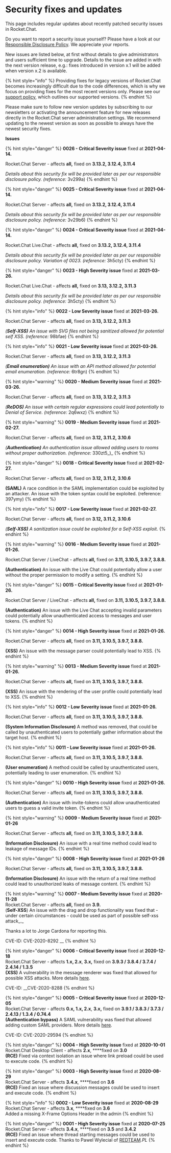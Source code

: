 # Security fixes and updates

This page includes regular updates about recently patched security issues in Rocket.Chat.

Do you want to report a security issue yourself? Please have a look at our [Responsible Disclosure Policy](https://docs.rocket.chat/contributors/contributing/security#if-you-find-a-security-issue). We appreciate your reports.

New issues are listed below, at first without details to give administrators and users sufficient time to upgrade. Details to the issue are added in with the next version release, e.g.: fixes introduced in version x.1 will be added when version x.2 is available.

{% hint style="info" %}
Providing fixes for legacy versions of Rocket.Chat becomes increasingly difficult due to the code differences, which is why we focus on providing fixes for the most recent versions only. Please see our [support policy](https://docs.rocket.chat/getting-support), which outlines our supported versions.
{% endhint %}

Please make sure to follow new version updates by subscribing to our newsletters or activating the announcement feature for new releases directly in the Rocket.Chat server administration settings. We recommend updating to the newest version as soon as possible to always have the newest security fixes.

**Issues**

{% hint style="danger" %}
**0026 - Critical Severity issue** fixed at **2021-04-14.**

Rocket.Chat Server - affects **all,** fixed on **3.13.2, 3.12.4, 3.11.4**

_Details about this security fix will be provided later as per our responsible disclosure policy. \(reference:_ 3v299a\)
{% endhint %}

{% hint style="danger" %}
**0025 - Critical Severity issue** fixed at **2021-04-14.**

Rocket.Chat Server - affects **all,** fixed on **3.13.2, 3.12.4, 3.11.4**

_Details about this security fix will be provided later as per our responsible disclosure policy. \(reference:_ 3v29b6\)
{% endhint %}

{% hint style="danger" %}
**0024 - Critical Severity issue** fixed at **2021-04-14.**

Rocket.Chat Live.Chat - affects **all,** fixed on **3.13.2, 3.12.4, 3.11.4**

_Details about this security fix will be provided later as per our responsible disclosure policy. Variation of 0023. \(reference:_ 3h5cty\)
{% endhint %}

{% hint style="danger" %}
**0023 - High Severity issue** fixed at **2021-03-26.**

Rocket.Chat Live.Chat - affects **all,** fixed on **3.13, 3.12.2, 3.11.3**

_Details about this security fix will be provided later as per our responsible disclosure policy. \(reference:_ 3h5cty\)
{% endhint %}

{% hint style="info" %}
**0022 - Low Severity issue** fixed at **2021-03-26.**

Rocket.Chat Server - affects **all,** fixed on **3.13, 3.12.2, 3.11.3**

_\(**Self-XSS\)** An issue with SVG files not being sanitized allowed for potential self XSS. \(reference:_ 98bfae\)
{% endhint %}

{% hint style="info" %}
**0021 - Low Severity issue** fixed at **2021-03-26.**

Rocket.Chat Server - affects **all,** fixed on **3.13, 3.12.2, 3.11.3**

_\(**Email enumeration\)** An issue with an API method allowed for potential email enumeration. \(reference:_ 6tr8gn\)
{% endhint %}

{% hint style="warning" %}
**0020 - Medium Severity issue** fixed at **2021-03-26.**

Rocket.Chat Server - affects **all,** fixed on **3.13, 3.12.2, 3.11.3**

_\(**ReDOS\)** An issue with certain regular expressions could lead potentially to Denial of Service. \(reference:_ 2q6wxz\)
{% endhint %}

{% hint style="warning" %}
**0019 - Medium Severity issue** fixed at **2021-02-27.**

Rocket.Chat Server - affects **all,** fixed on **3.12, 3.11.2, 3.10.6**

_\(**Authentication\)** An authentication issue allowed adding users to rooms without proper authorization. \(reference:_ 330zt5_\)_
{% endhint %}

{% hint style="danger" %}
**0018 - Critical Severity issue** fixed at **2021-02-27.**

Rocket.Chat Server - affects **all,** fixed on **3.12, 3.11.2, 3.10.6**

**\(SAML\)** A race condition in the SAML implementation could be exploited by an attacker. An issue with the token syntax could be exploited. \(reference: 397ymy\)
{% endhint %}

{% hint style="info" %}
**0017 - Low Severity issue** fixed at **2021-02-27.**

Rocket.Chat Server - affects **all,** fixed on **3.12, 3.11.2, 3.10.6**

_\(**Self-XSS\)** A sanitization issue  could be exploited for a Self-XSS exploit._
{% endhint %}

{% hint style="warning" %}
**0016 - Medium Severity issue** fixed at **2021-01-26.**

Rocket.Chat Server / LiveChat - affects **all,** fixed on **3.11, 3.10.5, 3.9.7, 3.8.8.**

**\(Authentication\)** An issue with the Live Chat could potentially allow a user without the proper permission to modify a setting.
{% endhint %}

{% hint style="danger" %}
**0015 - Critical Severity issue** fixed at **2021-01-26.**

Rocket.Chat Server / LiveChat - affects **all,** fixed on **3.11, 3.10.5, 3.9.7, 3.8.8.**

**\(Authentication\)** An issue with the Live Chat accepting invalid parameters  could potentially allow unauthenticated access to messages and user tokens.
{% endhint %}

{% hint style="danger" %}
**0014 - High Severity issue** fixed at **2021-01-26.**

Rocket.Chat Server - affects **all,** fixed on **3.11, 3.10.5, 3.9.7, 3.8.8.**

**\(XSS\)** An issue with the message parser could potentially lead to XSS.
{% endhint %}

{% hint style="warning" %}
**0013 - Medium Severity issue** fixed at **2021-01-26.**

Rocket.Chat Server - affects **all,** fixed on **3.11, 3.10.5, 3.9.7, 3.8.8.**

**\(XSS\)** An issue with the rendering of the user profile could potentially lead to XSS.
{% endhint %}

{% hint style="info" %}
**0012 - Low Severity issue** fixed at **2021-01-26.**

Rocket.Chat Server - affects **all,** fixed on **3.11, 3.10.5, 3.9.7, 3.8.8.**

**\(System Information Disclosure\)** A method was removed, that could be called by unauthenticated users to potentially gather information about the target host.
{% endhint %}

{% hint style="info" %}
**0011 - Low Severity issue** fixed at **2021-01-26.**

Rocket.Chat Server - affects **all,** fixed on **3.11, 3.10.5, 3.9.7, 3.8.8.**

**\(User enumeration\)** A method could be called by unauthenticated users, potentially leading to user enumeration.
{% endhint %}

{% hint style="danger" %}
**0010 - High Severity issue** fixed at **2021-01-26.**

Rocket.Chat Server - affects **all,** fixed on **3.11, 3.10.5, 3.9.7, 3.8.8.**

**\(Authentication\)** An issue with invite-tokens could allow unauthenticated users to guess a valid invite token.
{% endhint %}

{% hint style="warning" %}
**0009 - Medium Severity issue** fixed at **2021-01-26**

Rocket.Chat Server - affects **all,** fixed on **3.11, 3.10.5, 3.9.7, 3.8.8.**

**\(Information Disclosure\)** An issue with a real time method could lead to leakage of message IDs.
{% endhint %}

{% hint style="danger" %}
**0008 - High Severity issue** fixed at **2021-01-26**

Rocket.Chat Server - affects **all,** fixed on **3.11, 3.10.5, 3.9.7, 3.8.8.**

**\(Information Disclosure\)** An issue with the return of a real time method could lead to unauthorized leaks of message content.
{% endhint %}

{% hint style="warning" %}
**0007 - Medium Severity issue** fixed at **2020-11-28**  
Rocket.Chat Server - affects **all,** fixed on **3.9.**  
\(**Self-XSS**\) An issue with the drag and drop functionality was fixed that - under certain circumstances - could be used as part of possible self-xss attack_._ 

Thanks a lot to Jorge Cardona for reporting this.

CVE-ID: CVE-2020-8292	__
{% endhint %}

{% hint style="danger" %}
**0006 - Critical Severity issue** fixed at **2020-12-18**  
Rocket.Chat Server - affects **1.x, 2.x**, **3.x,** fixed on **3.9.3 / 3.8.4 / 3.7.4 / 2.4.14 / 1.3.5**  
**\(XSS\)** A vulnerability in the message renderer was fixed that allowed for possible XSS attacks. More details [here](https://rocket.chat/xss-vulnerability-hotfix-available-for-all-affected-versions).

CVE-ID:  __CVE-2020-8288
{% endhint %}

{% hint style="danger" %}
**0005 - Critical Severity issue** fixed at **2020-12-05**  
Rocket.Chat Server - affects **0.x, 1.x, 2.x**, **3.x,** fixed on **3.9.1 / 3.8.3 / 3.7.3 / 2.4.13 / 1.3.4 / 0.74.4**  
**\(Authentication bypass\)** A SAML vulnerability was fixed that allowed adding custom SAML providers. More details [here](https://rocket.chat/saml-security-hotfix-available/).

CVE-ID: CVE-2020-29594
{% endhint %}

{% hint style="danger" %}
**0004 - High Severity issue** fixed at **2020-10-01**  
Rocket.Chat Desktop Client - affects **2.x**, ****fixed on **3.0**  
**\(RCE\)** Fixed via context isolation an issue where link preload could be used to execute code.
{% endhint %}

{% hint style="danger" %}
**0003 - High Severity issue** fixed at **2020-08-29**  
Rocket.Chat Server - affects **3.4.x**, ****fixed on **3.6**  
**\(RCE\)** Fixed an issue where discussion messages could be used to insert and execute code.
{% endhint %}

{% hint style="info" %}
**0002 - Low Severity issue** fixed at **2020-08-29**  
Rocket.Chat Server - affects **3.x**, ****fixed on **3.6**   
Added a missing X-Frame Options Header in the admin
{% endhint %}

{% hint style="danger" %}
**0001 - High Severity issue** fixed at **2020-07-25**  
Rocket.Chat Server - affects **3.4.x**, ****fixed on **3.5** and **3.4.2**  
**\(RCE\)** Fixed an issue where thread starting messages could be used to insert and execute code. Thanks to Pawel Wylecial of [REDTEAM](http://redteam.pl/)_.PL_
{% endhint %}



